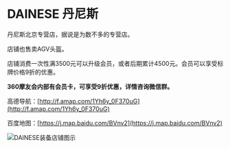 # DAINESE 丹尼斯

丹尼斯北京专营店，据说是为数不多的专营店。

店铺也售卖AGV头盔。

店铺消费一次性满3500元可以升级会员，或者后期累计4500元。会员可以享受标牌价格9折的优惠。

**360摩友会内部有会员卡，可享受9折优惠，详情咨询微信群。**

高德导航：[http://f.amap.com/1Yh6y_0F370uG](http://f.amap.com/1Yh6y_0F370uG)

百度地图：[https://j.map.baidu.com/BVnv2](https://j.map.baidu.com/BVnv2)

![DAINESE装备店铺图示](https://ww1.sinaimg.cn/large/007i4MEmly1g1n4k3vw2zj30ob0kpq6c.jpg)